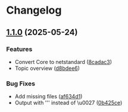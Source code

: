 # Changelog

## [1.1.0](https://github.com/thygesteffensen/ServiceBusEmulatorConfig/compare/v1.0.0...v1.1.0) (2025-05-24)


### Features

* Convert Core to netstandard ([8cadac3](https://github.com/thygesteffensen/ServiceBusEmulatorConfig/commit/8cadac327d1a4ea9fa7d84f7bdb9bfb3797007ca))
* Topic overview ([d8bdee6](https://github.com/thygesteffensen/ServiceBusEmulatorConfig/commit/d8bdee65d9142c8cdd2eb23ab0146be05d541457))


### Bug Fixes

* Add missing files ([af634d1](https://github.com/thygesteffensen/ServiceBusEmulatorConfig/commit/af634d18a06999a827a6800826f135af6b61ac06))
* Output with ''' instead of \u0027 ([0b425ce](https://github.com/thygesteffensen/ServiceBusEmulatorConfig/commit/0b425cedc424847a87ce6edaed3a69c3f4fe60bf))
